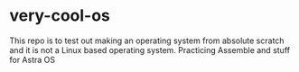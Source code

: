 # very-cool-os
This repo is to test out making an operating system from absolute scratch and it is not a Linux based operating system. Practicing Assemble and stuff for Astra OS  
